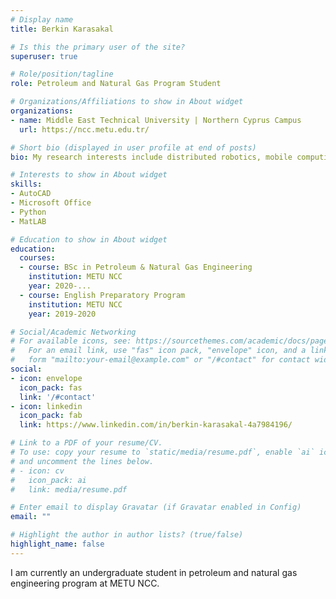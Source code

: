 ```yaml
---
# Display name
title: Berkin Karasakal

# Is this the primary user of the site?
superuser: true

# Role/position/tagline
role: Petroleum and Natural Gas Program Student

# Organizations/Affiliations to show in About widget
organizations:
- name: Middle East Technical University | Northern Cyprus Campus
  url: https://ncc.metu.edu.tr/

# Short bio (displayed in user profile at end of posts)
bio: My research interests include distributed robotics, mobile computing and programmable matter.

# Interests to show in About widget
skills:
- AutoCAD
- Microsoft Office
- Python
- MatLAB

# Education to show in About widget
education:
  courses:
  - course: BSc in Petroleum & Natural Gas Engineering
    institution: METU NCC
    year: 2020-...
  - course: English Preparatory Program
    institution: METU NCC
    year: 2019-2020

# Social/Academic Networking
# For available icons, see: https://sourcethemes.com/academic/docs/page-builder/#icons
#   For an email link, use "fas" icon pack, "envelope" icon, and a link in the
#   form "mailto:your-email@example.com" or "/#contact" for contact widget.
social:
- icon: envelope
  icon_pack: fas
  link: '/#contact'
- icon: linkedin
  icon_pack: fab
  link: https://www.linkedin.com/in/berkin-karasakal-4a7984196/

# Link to a PDF of your resume/CV.
# To use: copy your resume to `static/media/resume.pdf`, enable `ai` icons in `params.toml`, 
# and uncomment the lines below.
# - icon: cv
#   icon_pack: ai
#   link: media/resume.pdf

# Enter email to display Gravatar (if Gravatar enabled in Config)
email: ""

# Highlight the author in author lists? (true/false)
highlight_name: false
---
```


I am currently an undergraduate student in petroleum and natural gas engineering program at METU NCC.

